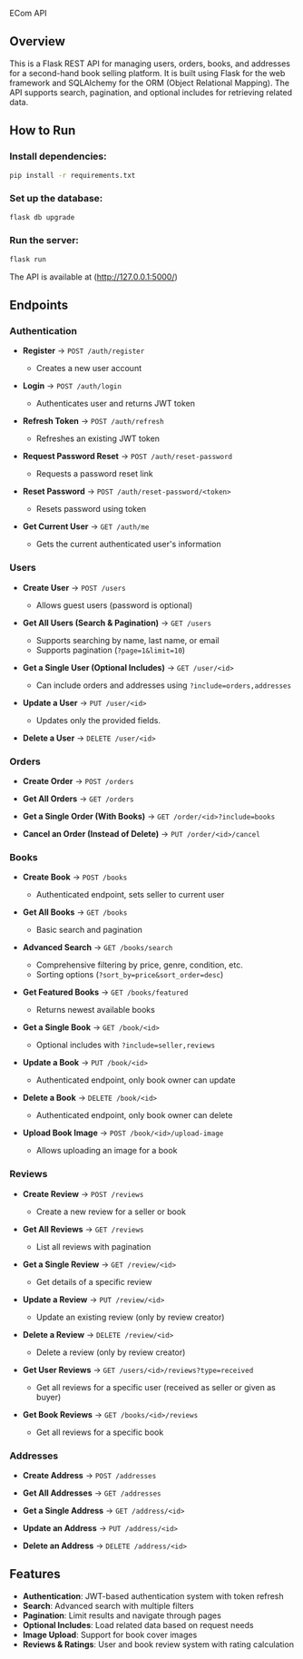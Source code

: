 ECom API
## Overview

This is a Flask REST API for managing users, orders, books, and addresses for a second-hand book selling platform. It is built using Flask for the web framework and SQLAlchemy for the ORM (Object Relational Mapping). The API supports search, pagination, and optional includes for retrieving related data.

## How to Run

### Install dependencies:

```bash
pip install -r requirements.txt
```

### Set up the database:

```bash
flask db upgrade
```

### Run the server:

```bash
flask run
```

The API is available at (http://127.0.0.1:5000/)

## Endpoints

### Authentication

- **Register** → `POST /auth/register`
  - Creates a new user account

- **Login** → `POST /auth/login`
  - Authenticates user and returns JWT token

- **Refresh Token** → `POST /auth/refresh`
  - Refreshes an existing JWT token

- **Request Password Reset** → `POST /auth/reset-password`
  - Requests a password reset link

- **Reset Password** → `POST /auth/reset-password/<token>`
  - Resets password using token

- **Get Current User** → `GET /auth/me`
  - Gets the current authenticated user's information

### Users

- **Create User** → `POST /users`
    - Allows guest users (password is optional)

- **Get All Users (Search & Pagination)** → `GET /users`
    - Supports searching by name, last name, or email
    - Supports pagination (`?page=1&limit=10`)

- **Get a Single User (Optional Includes)** → `GET /user/<id>`
    - Can include orders and addresses using `?include=orders,addresses`

- **Update a User** → `PUT /user/<id>`
    - Updates only the provided fields.

- **Delete a User** → `DELETE /user/<id>`

### Orders

- **Create Order** → `POST /orders`

- **Get All Orders** → `GET /orders`

- **Get a Single Order (With Books)** → `GET /order/<id>?include=books`

- **Cancel an Order (Instead of Delete)** → `PUT /order/<id>/cancel`

### Books

- **Create Book** → `POST /books`
    - Authenticated endpoint, sets seller to current user

- **Get All Books** → `GET /books`
    - Basic search and pagination

- **Advanced Search** → `GET /books/search`
    - Comprehensive filtering by price, genre, condition, etc.
    - Sorting options (`?sort_by=price&sort_order=desc`)

- **Get Featured Books** → `GET /books/featured`
    - Returns newest available books

- **Get a Single Book** → `GET /book/<id>`
    - Optional includes with `?include=seller,reviews`

- **Update a Book** → `PUT /book/<id>`
    - Authenticated endpoint, only book owner can update

- **Delete a Book** → `DELETE /book/<id>`
    - Authenticated endpoint, only book owner can delete

- **Upload Book Image** → `POST /book/<id>/upload-image`
    - Allows uploading an image for a book

### Reviews

- **Create Review** → `POST /reviews`
    - Create a new review for a seller or book

- **Get All Reviews** → `GET /reviews`
    - List all reviews with pagination

- **Get a Single Review** → `GET /review/<id>`
    - Get details of a specific review

- **Update a Review** → `PUT /review/<id>`
    - Update an existing review (only by review creator)

- **Delete a Review** → `DELETE /review/<id>`
    - Delete a review (only by review creator) 

- **Get User Reviews** → `GET /users/<id>/reviews?type=received`
    - Get all reviews for a specific user (received as seller or given as buyer)

- **Get Book Reviews** → `GET /books/<id>/reviews`
    - Get all reviews for a specific book

### Addresses

- **Create Address** → `POST /addresses`

- **Get All Addresses** → `GET /addresses`

- **Get a Single Address** → `GET /address/<id>`

- **Update an Address** → `PUT /address/<id>`

- **Delete an Address** → `DELETE /address/<id>`

## Features

- **Authentication**: JWT-based authentication system with token refresh
- **Search**: Advanced search with multiple filters
- **Pagination**: Limit results and navigate through pages
- **Optional Includes**: Load related data based on request needs
- **Image Upload**: Support for book cover images
- **Reviews & Ratings**: User and book review system with rating calculation
